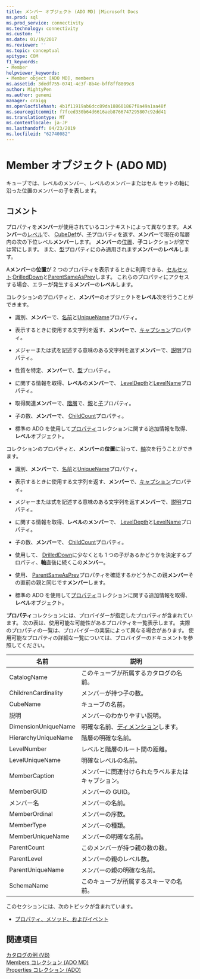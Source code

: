 ```yaml
---
title: メンバー オブジェクト (ADO MD) |Microsoft Docs
ms.prod: sql
ms.prod_service: connectivity
ms.technology: connectivity
ms.custom: ''
ms.date: 01/19/2017
ms.reviewer: ''
ms.topic: conceptual
apitype: COM
f1_keywords:
- Member
helpviewer_keywords:
- Member object [ADO MD], members
ms.assetid: 3dedf755-0741-4c3f-8b4e-bff8ff8809c8
author: MightyPen
ms.author: genemi
manager: craigg
ms.openlocfilehash: 4b1f11919ab6dcc89da188601867f8a49a1aa48f
ms.sourcegitcommit: f7fced330b64d6616aeb8766747295807c92dd41
ms.translationtype: MT
ms.contentlocale: ja-JP
ms.lasthandoff: 04/23/2019
ms.locfileid: "62740082"
---
```

# <a name="member-object-ado-md"></a>Member オブジェクト (ADO MD)
キューブでは、レベルのメンバー、レベルのメンバーまたはセル セットの軸に沿った位置のメンバーの子を表します。  
  
## <a name="remarks"></a>コメント  
 プロパティを**メンバー**が使用されているコンテキストによって異なります。 A**メンバー**の[レベル](../../../ado/reference/ado-md-api/level-object-ado-md.md)で、 [CubeDef](../../../ado/reference/ado-md-api/cubedef-object-ado-md.md)が、[子](../../../ado/reference/ado-md-api/children-property-ado-md.md)プロパティを返す、**メンバー**で現在の階層内の次の下位レベル**メンバー**します。 **メンバー**の[位置](../../../ado/reference/ado-md-api/position-object-ado-md.md)、**子**コレクションが空では常にします。 また、[型](../../../ado/reference/ado-md-api/type-property-ado-md.md)プロパティにのみ適用されます**メンバー**の**レベル**します。  
  
 A**メンバー**の**位置**が 2 つのプロパティを表示するときに利用できる、[セルセット](../../../ado/reference/ado-md-api/cellset-object-ado-md.md):[DrilledDown](../../../ado/reference/ado-md-api/drilleddown-property-ado-md.md)と[ParentSameAsPrev](../../../ado/reference/ado-md-api/parentsameasprev-property-ado-md.md)します。 これらのプロパティにアクセスする場合、エラーが発生する**メンバー**の**レベル**します。  
  
 コレクションのプロパティと、**メンバー**のオブジェクトを**レベル**次を行うことができます。  
  
-   識別、**メンバー**で、[名前](../../../ado/reference/ado-md-api/name-property-ado-md.md)と[UniqueName](../../../ado/reference/ado-md-api/uniquename-property-ado-md.md)プロパティ。  
  
-   表示するときに使用する文字列を返す、**メンバー**で、[キャプション](../../../ado/reference/ado-md-api/caption-property-ado-md.md)プロパティ。  
  
-   メジャーまたは式を記述する意味のある文字列を返す**メンバー**で、[説明](../../../ado/reference/ado-md-api/description-property-ado-md.md)プロパティ。  
  
-   性質を特定、**メンバー**で、[型](../../../ado/reference/ado-md-api/type-property-ado-md.md)プロパティ。  
  
-   に関する情報を取得、**レベル**の**メンバー**で、 [LevelDepth](../../../ado/reference/ado-md-api/leveldepth-property-ado-md.md)と[LevelName](../../../ado/reference/ado-md-api/levelname-property-ado-md.md)プロパティ。  
  
-   取得関連**メンバー**で、[階層](../../../ado/reference/ado-md-api/hierarchy-object-ado-md.md)で、[親](../../../ado/reference/ado-md-api/parent-property-ado-md.md)と[子](../../../ado/reference/ado-md-api/children-property-ado-md.md)プロパティ。  
  
-   子の数、**メンバー**で、 [ChildCount](../../../ado/reference/ado-md-api/childcount-property-ado-md.md)プロパティ。  
  
-   標準の ADO を使用して[プロパティ](../../../ado/reference/ado-api/properties-collection-ado.md)コレクションに関する追加情報を取得、**レベル**オブジェクト。  
  
 コレクションのプロパティと、**メンバー**の**位置**に沿って、[軸](../../../ado/reference/ado-md-api/axis-object-ado-md.md)次を行うことができます。  
  
-   識別、**メンバー**で、[名前](../../../ado/reference/ado-md-api/name-property-ado-md.md)と[UniqueName](../../../ado/reference/ado-md-api/uniquename-property-ado-md.md)プロパティ。  
  
-   表示するときに使用する文字列を返す、**メンバー**で、[キャプション](../../../ado/reference/ado-md-api/caption-property-ado-md.md)プロパティ。  
  
-   メジャーまたは式を記述する意味のある文字列を返す**メンバー**で、[説明](../../../ado/reference/ado-md-api/description-property-ado-md.md)プロパティ。  
  
-   に関する情報を取得、**レベル**の**メンバー**で、 [LevelDepth](../../../ado/reference/ado-md-api/leveldepth-property-ado-md.md)と[LevelName](../../../ado/reference/ado-md-api/levelname-property-ado-md.md)プロパティ。  
  
-   子の数、**メンバー**で、 [ChildCount](../../../ado/reference/ado-md-api/childcount-property-ado-md.md)プロパティ。  
  
-   使用して、 [DrilledDown](../../../ado/reference/ado-md-api/drilleddown-property-ado-md.md)に少なくとも 1 つの子があるかどうかを決定するプロパティ、**軸**直後に続くこの**メンバー**。  
  
-   使用、 [ParentSameAsPrev](../../../ado/reference/ado-md-api/parentsameasprev-property-ado-md.md)プロパティを確認するかどうかこの親**メンバー**その直前の親と同じです**メンバー**します。  
  
-   標準の ADO を使用して[プロパティ](../../../ado/reference/ado-api/properties-collection-ado.md)コレクションに関する追加情報を取得、**レベル**オブジェクト。  
  
 **プロパティ**コレクションには、プロバイダーが指定したプロパティが含まれています。 次の表は、使用可能な可能性があるプロパティを一覧表示します。 実際のプロパティの一覧は、プロバイダーの実装によって異なる場合があります。 使用可能なプロパティの詳細な一覧については、プロバイダーのドキュメントを参照してください。  
  
|名前|説明|  
|----------|-----------------|  
|CatalogName|このキューブが所属するカタログの名前。|  
|ChildrenCardinality|メンバーが持つ子の数。|  
|CubeName|キューブの名前。|  
|説明|メンバーのわかりやすい説明。|  
|DimensionUniqueName|明確な名前、[ディメンション](../../../ado/reference/ado-md-api/dimension-object-ado-md.md)します。|  
|HierarchyUniqueName|階層の明確な名前。|  
|LevelNumber|レベルと階層のルート間の距離。|  
|LevelUniqueName|明確なレベルの名前。|  
|MemberCaption|メンバーに関連付けられたラベルまたはキャプション。|  
|MemberGUID|メンバーの GUID。|  
|メンバー名|メンバーの名前。|  
|MemberOrdinal|メンバーの序数。|  
|MemberType|メンバーの種類。|  
|MemberUniqueName|メンバーの明確な名前。|  
|ParentCount|このメンバーが持つ親の数の数。|  
|ParentLevel|メンバーの親のレベル数。|  
|ParentUniqueName|メンバーの親の明確な名前。|  
|SchemaName|このキューブが所属するスキーマの名前。|  
  
 このセクションには、次のトピックが含まれています。  
  
-   [プロパティ、メソッド、およびイベント](../../../ado/reference/ado-md-api/member-object-properties-methods-and-events.md)  
  
## <a name="see-also"></a>関連項目  
 [カタログの例 (VB)](../../../ado/reference/ado-md-api/catalog-example-vb.md)   
 [Members コレクション (ADO MD)](../../../ado/reference/ado-md-api/members-collection-ado-md.md)   
 [Properties コレクション (ADO)](../../../ado/reference/ado-api/properties-collection-ado.md)
